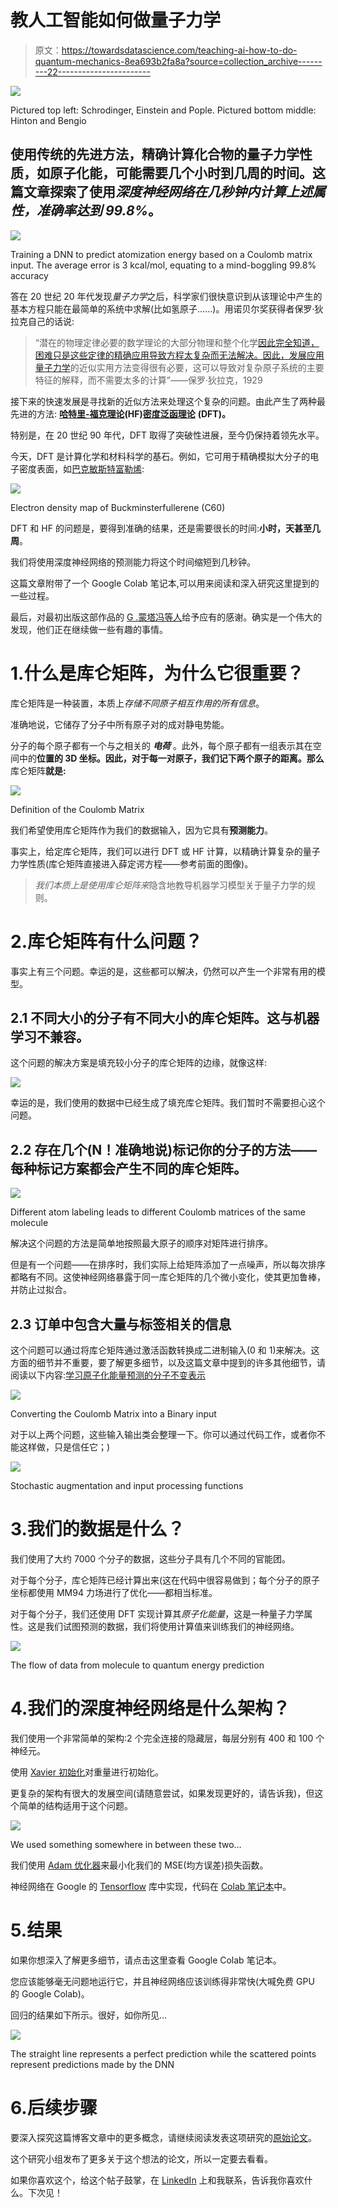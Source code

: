 # 教人工智能如何做量子力学

> 原文：<https://towardsdatascience.com/teaching-ai-how-to-do-quantum-mechanics-8ea693b2fa8a?source=collection_archive---------22----------------------->

![](img/25220fceba1b64ca74bdac956953a90c.png)

Pictured top left: Schrodinger, Einstein and Pople. Pictured bottom middle: Hinton and Bengio

## 使用传统的先进方法，精确计算化合物的量子力学性质，如原子化能，可能需要几个小时到几周的时间。这篇文章探索了使用*深度神经网络在几秒钟内计算上述属性，准确率达到 99.8%*。

![](img/f2b7554ec91de215c1df096af1ba3cfa.png)

Training a DNN to predict atomization energy based on a Coulomb matrix input. The average error is 3 kcal/mol, equating to a mind-boggling 99.8% accuracy

答在 20 世纪 20 年代发现*量子力学*之后，科学家们很快意识到从该理论中产生的基本方程只能在最简单的系统中求解(比如氢原子……)。用诺贝尔奖获得者保罗·狄拉克自己的话说:

> “潜在的物理定律必要的数学理论的大部分物理和整个化学[因此完全知道，困难只是这些定律的精确应用导致方程太复杂而无法解决。因此，发展应用](https://en.wikiquote.org/wiki/Chemistry)[量子力学](https://en.wikiquote.org/wiki/Quantum_mechanics)的近似实用方法变得很有必要，这可以导致对复杂原子系统的主要特征的解释，而不需要太多的计算”——保罗·狄拉克，1929

接下来的快速发展是寻找新的近似方法来处理这个复杂的问题。由此产生了两种最先进的方法: [**哈特里-福克理论**](https://medium.com/analytics-vidhya/practical-introduction-to-hartree-fock-448fc64c107b)**(HF)**[**密度泛函理论**](https://en.wikipedia.org/wiki/Density_functional_theory) **(DFT)。**

特别是，在 20 世纪 90 年代，DFT 取得了突破性进展，至今仍保持着领先水平。

今天，DFT 是计算化学和材料科学的基石。例如，它可用于精确模拟大分子的电子密度表面，如[巴克敏斯特富勒烯](https://en.wikipedia.org/wiki/Buckminsterfullerene):

![](img/467b9fd372c2f2e229041dc5a3943a1b.png)

Electron density map of Buckminsterfullerene (C60)

DFT 和 HF 的问题是，要得到准确的结果，还是需要很长的时间:**小时，天甚至几周**。

我们将使用深度神经网络的预测能力将这个时间缩短到几秒钟。

这篇文章附带了一个 Google Colab 笔记本,可以用来阅读和深入研究这里提到的一些过程。

最后，对最初出版这部作品的 [G .蒙塔冯等人](https://pdfs.semanticscholar.org/5761/d22bb67798167a832879a473e0ece867df04.pdf)给予应有的感谢。确实是一个伟大的发现，他们正在继续做一些有趣的事情。

# 1.什么是库仑矩阵，为什么它很重要？

库仑矩阵是一种装置，本质上*存储不同原子相互作用的所有信息*。

准确地说，它储存了分子中所有原子对的成对静电势能。

分子的每个原子都有一个与之相关的 ***电荷*** 。此外，每个原子都有一组表示其在空间中的**位置的 3D 坐标。因此，对于每一对原子，我们记下两个原子的距离。那么**库仑矩阵**就是:**

![](img/0dff3b8598afa5b09be6ee093c434fe4.png)

Definition of the Coulomb Matrix

我们希望使用库仑矩阵作为我们的数据输入，因为它具有**预测能力**。

事实上，给定库仑矩阵，我们可以进行 DFT 或 HF 计算，以精确计算复杂的量子力学性质(库仑矩阵直接进入薛定谔方程——参考前面的图像)。

> *我们本质上是使用库仑矩阵来*隐含地教导机器学习模型关于量子力学的规则。

# 2.库仑矩阵有什么问题？

事实上有三个问题。幸运的是，这些都可以解决，仍然可以产生一个非常有用的模型。

## 2.1 不同大小的分子有不同大小的库仑矩阵。这与机器学习不兼容。

这个问题的解决方案是填充较小分子的库仑矩阵的边缘，就像这样:

![](img/40c7f7a2bb50a29fe44d6bf1e5888b56.png)

幸运的是，我们使用的数据中已经生成了填充库仑矩阵。我们暂时不需要担心这个问题。

## 2.2 存在几个(N！准确地说)标记你的分子的方法——每种标记方案都会产生不同的库仑矩阵。

![](img/21c8993d444b200e781cb2103cbe72e1.png)

Different atom labeling leads to different Coulomb matrices of the same molecule

解决这个问题的方法是简单地按照最大原子的顺序对矩阵进行排序。

但是有一个问题——在排序时，我们实际上给矩阵添加了一点噪声，所以每次排序都略有不同。这使神经网络暴露于同一库仑矩阵的几个微小变化，使其更加鲁棒，并防止过拟合。

## 2.3 订单中包含大量与标签相关的信息

这个问题可以通过将库仑矩阵通过激活函数转换成二进制输入(0 和 1)来解决。这方面的细节并不重要，要了解更多细节，以及这篇文章中提到的许多其他细节，请阅读以下内容:[学习原子化能量预测的分子不变表示](https://pdfs.semanticscholar.org/5761/d22bb67798167a832879a473e0ece867df04.pdf)

![](img/1e0b8703c89b863598bd96d35504720d.png)

Converting the Coulomb Matrix into a Binary input

对于以上两个问题，这些输入输出类会整理一下。你可以通过代码工作，或者你不能这样做，只是信任它；)

![](img/a3cd1e69c07ceb324b9f3df1295c44a6.png)

Stochastic augmentation and input processing functions

# 3.我们的数据是什么？

我们使用了大约 7000 个分子的数据，这些分子具有几个不同的官能团。

对于每个分子，库仑矩阵已经计算出来(这在代码中很容易做到；每个分子的原子坐标都使用 MM94 力场进行了优化——都相当标准。

对于每个分子，我们还使用 DFT 实现计算其*原子化能量*，这是一种量子力学属性。这是我们试图预测的数据，我们将使用计算值来训练我们的神经网络。

![](img/42c6d85cb4e267ac6e1de62145649121.png)

The flow of data from molecule to quantum energy prediction

# 4.我们的深度神经网络是什么架构？

我们使用一个非常简单的架构:2 个完全连接的隐藏层，每层分别有 400 和 100 个神经元。

使用 [Xavier 初始化](http://proceedings.mlr.press/v9/glorot10a/glorot10a.pdf)对重量进行初始化。

更复杂的架构有很大的发展空间(请随意尝试，如果发现更好的，请告诉我)，但这个简单的结构适用于这个问题。

![](img/9082a7df5260ff37148a37406af06a64.png)

We used something somewhere in between these two…

我们使用 [Adam 优化器](https://machinelearningmastery.com/adam-optimization-algorithm-for-deep-learning/)来最小化我们的 MSE(均方误差)损失函数。

神经网络在 Google 的 [Tensorflow](https://www.infoworld.com/article/3278008/what-is-tensorflow-the-machine-learning-library-explained.html) 库中实现，代码在 [Colab 笔记本](https://github.com/aced125/Coulomb_matrix_Medium_blogpost/blob/master/Notebook_accompanying_blogpost.ipynb)中。

# 5.结果

如果你想深入了解更多细节，请点击这里查看 Google Colab 笔记本。

您应该能够毫无问题地运行它，并且神经网络应该训练得非常快(大喊免费 GPU 的 Google Colab)。

回归的结果如下所示。很好，如你所见…

![](img/f2b7554ec91de215c1df096af1ba3cfa.png)

The straight line represents a perfect prediction while the scattered points represent predictions made by the DNN

# 6.后续步骤

要深入探究这篇博客文章中的更多概念，请继续阅读发表这项研究的[原始论文](https://pdfs.semanticscholar.org/5761/d22bb67798167a832879a473e0ece867df04.pdf)。

这个研究小组发布了更多关于这个想法的论文，所以一定要去看看。

如果你喜欢这个，给这个帖子鼓掌，在 [LinkedIn](https://www.linkedin.com/in/laksh-aithani-7b0451148/) 上和我联系，告诉我你喜欢什么。下次见！